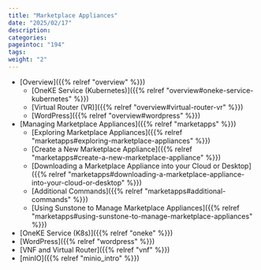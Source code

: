 ```yaml
---
title: "Marketplace Appliances"
date: "2025/02/17"
description:
categories:
pageintoc: "194"
tags:
weight: "2"
---
```


<a id="appliances"></a>

<!--# Appliances -->

* [Overview]({{% relref "overview" %}})
  * [OneKE Service (Kubernetes)]({{% relref "overview#oneke-service-kubernetes" %}})
  * [Virtual Router (VR)]({{% relref "overview#virtual-router-vr" %}})
  * [WordPress]({{% relref "overview#wordpress" %}})
* [Managing Marketplace Appliances]({{% relref "marketapps" %}})
  * [Exploring Marketplace Appliances]({{% relref "marketapps#exploring-marketplace-appliances" %}})
  * [Create a New Marketplace Appliance]({{% relref "marketapps#create-a-new-marketplace-appliance" %}})
  * [Downloading a Marketplace Appliance into your Cloud or Desktop]({{% relref "marketapps#downloading-a-marketplace-appliance-into-your-cloud-or-desktop" %}})
  * [Additional Commands]({{% relref "marketapps#additional-commands" %}})
  * [Using Sunstone to Manage Marketplace Appliances]({{% relref "marketapps#using-sunstone-to-manage-marketplace-appliances" %}})
* [OneKE Service (K8s)]({{% relref "oneke" %}})
* [WordPress]({{% relref "wordpress" %}})
* [VNF and Virtual Router]({{% relref "vnf" %}})
* [minIO]({{% relref "minio_intro" %}})
